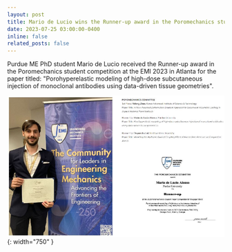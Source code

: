 ```yaml
---
layout: post
title: Mario de Lucio wins the Runner-up award in the Poromechanics student competition at the Engineering Mechanics Institute Conference in Atlanta, GA.
date: 2023-07-25 03:00:00-0400
inline: false
related_posts: false
---
```


Purdue ME PhD student Mario de Lucio received the Runner-up award in the Poromechanics student competition at the EMI 2023 in Atlanta for the paper titled: "Porohyperelastic modeling of high-dose subcutaneous injection of monoclonal antibodies using data-driven tissue geometries".

![EMI](/assets/img/EMI.JPG){: width="750" }
